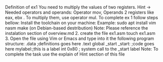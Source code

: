 Definition of ex1
You need to multiply the values of two registers. 
Hint -> Needed operators and operands:
Operator mov, Operands 2 registers like eax, ebx . To multiply them, use operator mul.
To complete ex 1 follow steps bellow:
Install the toolchain on your machine:
Example:
sudo apt install vim nasm make (on Debian-based destribution)
Note: Please reference the instalation section of overview.md
2. create the file ex1.asm
touch ex1.asm
3. Open the file using Vim or Emacs and type into it the following program structure:
.data
;definitions goes here
.text 
global _start
_start:
;code goes here
mylabel:;this is a label
int 0x80 ; system call to the _start label
Note: To complete the task use the explain of Hint section of this file
